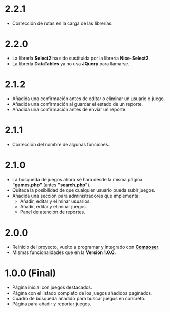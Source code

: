 # 2.2.1

- Corrección de rutas en la carga de las librerías.

# 2.2.0

- La librería **Select2** ha sido sustituida por la librería **Nice-Select2**.
- La librería **DataTables** ya no usa **JQuery** para llamarse.

# 2.1.2

- Añadida una confirmación antes de editar o eliminar un usuario o juego.
- Añadida una confirmación al guardar el estado de un reporte.
- Añadida una confirmación antes de enviar un reporte.

# 2.1.1

- Corrección del nombre de algunas funciones.

# 2.1.0

- La búsqueda de juegos ahora se hará desde la misma página **"games.php"** (antes **"search.php"**).
- Quitada la posibilidad de que cualquier usuario pueda subir juegos.
- Añadida una sección para administradores que implementa:
    - Añadir, editar y eliminar usuarios.
    - Añadir, editar y eliminar juegos.
    - Panel de atención de reportes.

# 2.0.0

- Reinicio del proyecto, vuelto a programar y integrado con **[Composer](https://getcomposer.org/)**.
- Mismas funcionalidades que en la **Versión 1.0.0**.

# 1.0.0 (Final)

- Página inicial con juegos destacados.
- Página con el listado completo de los juegos añadidos paginados.
- Cuadro de búsqueda añadido para buscar juegos en concreto.
- Página para añadir y reportar juegos.
